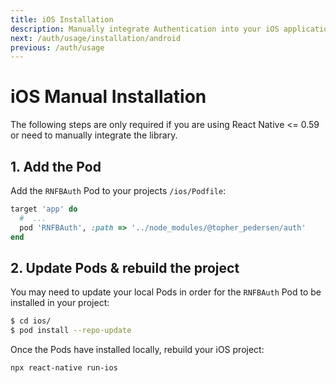 ```yaml
---
title: iOS Installation
description: Manually integrate Authentication into your iOS application.
next: /auth/usage/installation/android
previous: /auth/usage
---
```


# iOS Manual Installation

The following steps are only required if you are using React Native <= 0.59 or need to manually integrate the library.

## 1. Add the Pod

Add the `RNFBAuth` Pod to your projects `/ios/Podfile`:

```ruby
target 'app' do
  #  ...
  pod 'RNFBAuth', :path => '../node_modules/@topher_pedersen/auth'
end
```

## 2. Update Pods & rebuild the project

You may need to update your local Pods in order for the `RNFBAuth` Pod to be installed in your project:

```bash
$ cd ios/
$ pod install --repo-update
```

Once the Pods have installed locally, rebuild your iOS project:

```bash
npx react-native run-ios
```

